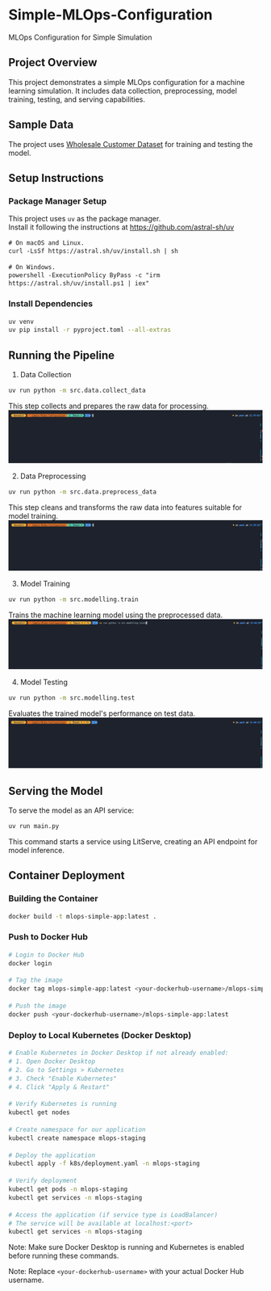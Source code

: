 # Simple-MLOps-Configuration
MLOps Configuration for Simple Simulation

## Project Overview
This project demonstrates a simple MLOps configuration for a machine learning simulation. It includes data collection, preprocessing, model training, testing, and serving capabilities.

## Sample Data
The project uses [Wholesale Customer Dataset](https://archive.ics.uci.edu/dataset/292/wholesale+customers) for training and testing the model.

## Setup Instructions

### Package Manager Setup
This project uses `uv` as the package manager.<br>Install it following the instructions at https://github.com/astral-sh/uv

```
# On macOS and Linux.
curl -LsSf https://astral.sh/uv/install.sh | sh

# On Windows.
powershell -ExecutionPolicy ByPass -c "irm https://astral.sh/uv/install.ps1 | iex"
```

### Install Dependencies
```bash
uv venv
uv pip install -r pyproject.toml --all-extras
```

## Running the Pipeline

1. Data Collection
```bash
uv run python -m src.data.collect_data
```
This step collects and prepares the raw data for processing.
![](assets/1_collect_data.gif)

2. Data Preprocessing
```bash
uv run python -m src.data.preprocess_data
```
This step cleans and transforms the raw data into features suitable for model training.
![](assets/2_preprocess_data.gif)

3. Model Training
```bash
uv run python -m src.modelling.train
```
Trains the machine learning model using the preprocessed data.
![](assets/3_train.gif)

4. Model Testing
```bash
uv run python -m src.modelling.test
```
Evaluates the trained model's performance on test data.
![](assets/4_test.gif)

## Serving the Model
To serve the model as an API service:
```bash
uv run main.py
```
This command starts a service using LitServe, creating an API endpoint for model inference.

## Container Deployment

### Building the Container
```bash
docker build -t mlops-simple-app:latest .
```

### Push to Docker Hub
```bash
# Login to Docker Hub
docker login

# Tag the image
docker tag mlops-simple-app:latest <your-dockerhub-username>/mlops-simple-app:latest

# Push the image
docker push <your-dockerhub-username>/mlops-simple-app:latest
```

### Deploy to Local Kubernetes (Docker Desktop)
```bash
# Enable Kubernetes in Docker Desktop if not already enabled:
# 1. Open Docker Desktop
# 2. Go to Settings > Kubernetes
# 3. Check "Enable Kubernetes"
# 4. Click "Apply & Restart"

# Verify Kubernetes is running
kubectl get nodes

# Create namespace for our application
kubectl create namespace mlops-staging

# Deploy the application
kubectl apply -f k8s/deployment.yaml -n mlops-staging

# Verify deployment
kubectl get pods -n mlops-staging
kubectl get services -n mlops-staging

# Access the application (if service type is LoadBalancer)
# The service will be available at localhost:<port>
kubectl get services -n mlops-staging
```

Note: Make sure Docker Desktop is running and Kubernetes is enabled before running these commands.

Note: Replace `<your-dockerhub-username>` with your actual Docker Hub username.
